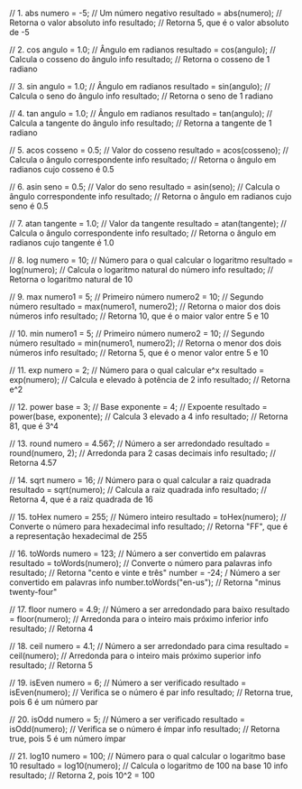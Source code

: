 // 1. abs
numero = -5; // Um número negativo
resultado = abs(numero); // Retorna o valor absoluto
info resultado; // Retorna 5, que é o valor absoluto de -5

// 2. cos
angulo = 1.0; // Ângulo em radianos
resultado = cos(angulo); // Calcula o cosseno do ângulo
info resultado; // Retorna o cosseno de 1 radiano

// 3. sin
angulo = 1.0; // Ângulo em radianos
resultado = sin(angulo); // Calcula o seno do ângulo
info resultado; // Retorna o seno de 1 radiano

// 4. tan
angulo = 1.0; // Ângulo em radianos
resultado = tan(angulo); // Calcula a tangente do ângulo
info resultado; // Retorna a tangente de 1 radiano

// 5. acos
cosseno = 0.5; // Valor do cosseno
resultado = acos(cosseno); // Calcula o ângulo correspondente
info resultado; // Retorna o ângulo em radianos cujo cosseno é 0.5

// 6. asin
seno = 0.5; // Valor do seno
resultado = asin(seno); // Calcula o ângulo correspondente
info resultado; // Retorna o ângulo em radianos cujo seno é 0.5

// 7. atan
tangente = 1.0; // Valor da tangente
resultado = atan(tangente); // Calcula o ângulo correspondente
info resultado; // Retorna o ângulo em radianos cujo tangente é 1.0

// 8. log
numero = 10; // Número para o qual calcular o logaritmo
resultado = log(numero); // Calcula o logaritmo natural do número
info resultado; // Retorna o logaritmo natural de 10

// 9. max
numero1 = 5; // Primeiro número
numero2 = 10; // Segundo número
resultado = max(numero1, numero2); // Retorna o maior dos dois números
info resultado; // Retorna 10, que é o maior valor entre 5 e 10

// 10. min
numero1 = 5; // Primeiro número
numero2 = 10; // Segundo número
resultado = min(numero1, numero2); // Retorna o menor dos dois números
info resultado; // Retorna 5, que é o menor valor entre 5 e 10

// 11. exp
numero = 2; // Número para o qual calcular e^x
resultado = exp(numero); // Calcula e elevado à potência de 2
info resultado; // Retorna e^2

// 12. power
base = 3; // Base
exponente = 4; // Expoente
resultado = power(base, exponente); // Calcula 3 elevado a 4
info resultado; // Retorna 81, que é 3^4

// 13. round
numero = 4.567; // Número a ser arredondado
resultado = round(numero, 2); // Arredonda para 2 casas decimais
info resultado; // Retorna 4.57

// 14. sqrt
numero = 16; // Número para o qual calcular a raiz quadrada
resultado = sqrt(numero); // Calcula a raiz quadrada
info resultado; // Retorna 4, que é a raiz quadrada de 16

// 15. toHex
numero = 255; // Número inteiro
resultado = toHex(numero); // Converte o número para hexadecimal
info resultado; // Retorna "FF", que é a representação hexadecimal de 255

// 16. toWords
numero = 123; // Número a ser convertido em palavras
resultado = toWords(numero); // Converte o número para palavras
info resultado; // Retorna "cento e vinte e três"
number = -24; / Número a ser convertido em palavras
info number.toWords("en-us"); // Retorna "minus twenty-four"

// 17. floor
numero = 4.9; // Número a ser arredondado para baixo
resultado = floor(numero); // Arredonda para o inteiro mais próximo inferior
info resultado; // Retorna 4

// 18. ceil
numero = 4.1; // Número a ser arredondado para cima
resultado = ceil(numero); // Arredonda para o inteiro mais próximo superior
info resultado; // Retorna 5

// 19. isEven
numero = 6; // Número a ser verificado
resultado = isEven(numero); // Verifica se o número é par
info resultado; // Retorna true, pois 6 é um número par

// 20. isOdd
numero = 5; // Número a ser verificado
resultado = isOdd(numero); // Verifica se o número é ímpar
info resultado; // Retorna true, pois 5 é um número ímpar

// 21. log10
numero = 100; // Número para o qual calcular o logaritmo base 10
resultado = log10(numero); // Calcula o logaritmo de 100 na base 10
info resultado; // Retorna 2, pois 10^2 = 100